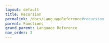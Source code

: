 ```yaml
---
layout: default
title: Recursion
permalink: /docs/LanguageReference#recursion
parent: Functions
grand_parent: Language Reference
nav_order: 3
---
```

